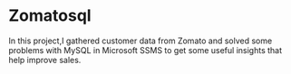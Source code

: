 # Zomatosql

In this project,I gathered customer data from Zomato and solved some problems with MySQL in Microsoft SSMS to get some useful insights that help improve sales.
